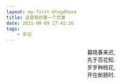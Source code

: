 ```yaml
---
layout: my-first-blogdhexo
title: 这是我的第一个页面
date: 2021-08-09 17:42:16
tags: 
    - 杂记
---
```



<center>暮晓春来迟,</center>

<center>先于百花知.</center>

<center>岁岁种桃花,</center>

<center>开在断肠时.</center>
<!-- more -->

